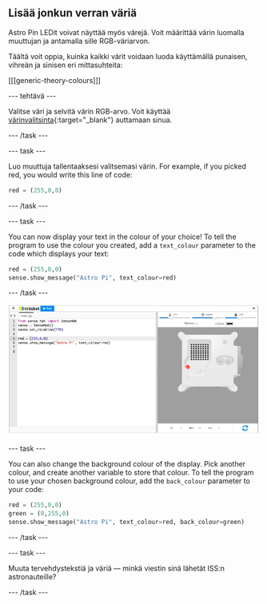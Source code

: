 ## Lisää jonkun verran väriä

Astro Pin LEDit voivat näyttää myös värejä. Voit määrittää värin luomalla muuttujan ja antamalla sille RGB-väriarvon.

Täältä voit oppia, kuinka kaikki värit voidaan luoda käyttämällä punaisen, vihreän ja sinisen eri mittasuhteita:

[[[generic-theory-colours]]]

--- tehtävä ---

Valitse väri ja selvitä värin RGB-arvo. Voit käyttää [värinvalitsinta](https://www.w3schools.com/colors/colors_rgb.asp){:target="_blank"} auttamaan sinua.

--- /task ---

--- task ---

Luo muuttuja tallentaaksesi valitsemasi värin. For example, if you picked red, you would write this line of code:

```python
red = (255,0,0)
```

--- /task ---

--- task ---

You can now display your text in the colour of your choice! To tell the program to use the colour you created, add a `text_colour` parameter to the code which displays your text:

```python
red = (255,0,0)
sense.show_message("Astro Pi", text_colour=red)
```

--- /task ---

![The Trinket Sense HAT emulator running a sample program which scrolls the text \"Astro Pi\" across the LED matrix using red letters](images/M0_2.gif)

--- task ---

You can also change the background colour of the display. Pick another colour, and create another variable to store that colour. To tell the program to use your chosen background colour, add the `back_colour` parameter to your code:

```python
red = (255,0,0)
green = (0,255,0)
sense.show_message("Astro Pi", text_colour=red, back_colour=green)
```

--- /task ---

--- task ---

Muuta tervehdystekstiä ja väriä — minkä viestin sinä lähetät ISS:n astronauteille?

--- /task ---
